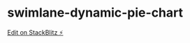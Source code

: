 # swimlane-dynamic-pie-chart

[Edit on StackBlitz ⚡️](https://stackblitz.com/edit/swimlane-pie-chart-jacqwp)
